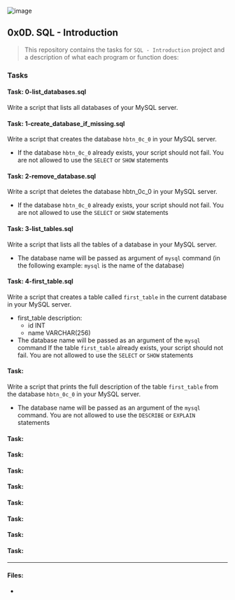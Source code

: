 ![image](https://user-images.githubusercontent.com/95341497/201064455-c9bc069c-54ff-4e13-a24f-2ca946eb51ce.png)


## 0x0D. SQL - Introduction

> This repository contains the tasks for `SQL - Introduction` project and a description of what each program or function does:

### Tasks

#### Task: 0-list_databases.sql
Write a script that lists all databases of your MySQL server.

#### Task: 1-create_database_if_missing.sql
Write a script that creates the database `hbtn_0c_0` in your MySQL server.
* If the database `hbtn_0c_0` already exists, your script should not fail. You are not allowed to use the `SELECT` or `SHOW` statements

#### Task: 2-remove_database.sql
Write a script that deletes the database hbtn_0c_0 in your MySQL server.
* If the database `hbtn_0c_0` already exists, your script should not fail. You are not allowed to use the `SELECT` or `SHOW` statements

#### Task: 3-list_tables.sql
Write a script that lists all the tables of a database in your MySQL server.
* The database name will be passed as argument of `mysql` command (in the following example: `mysql` is the name of the database)

#### Task: 4-first_table.sql
Write a script that creates a table called `first_table` in the current database in your MySQL server.
* first_table description:
    *   id INT
    *   name VARCHAR(256)
* The database name will be passed as an argument of the `mysql` command
If the table `first_table` already exists, your script should not fail. You are not allowed to use the `SELECT` or `SHOW` statements

#### Task: 
Write a script that prints the full description of the table `first_table` from the database `hbtn_0c_0` in your MySQL server.
* The database name will be passed as an argument of the `mysql` command. You are not allowed to use the `DESCRIBE` or `EXPLAIN` statements

#### Task: 


#### Task: 


#### Task: 


#### Task: 


#### Task: 


#### Task: 


#### Task: 


#### Task: 





___

#### Files:

* []()


